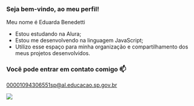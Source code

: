 ### Seja bem-vindo, ao meu perfil!

Meu nome é Eduarda Benedetti

- Estou estudando na Alura;
- Estou me desenvolvendo na linguagem JavaScript;
- Utilizo esse espaço para minha organização e compartilhamento dos meus projetos desenvolvidos.

### Você pode entrar em contato comigo 📫

00001094306551sp@al.educacao.sp.gov.br

![](https://media.tenor.com/ok_IHA4VtrgAAAAM/gilmore-clube-gilmore-girls.gif)

